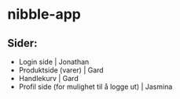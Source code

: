 # nibble-app

## Sider:

- Login side | Jonathan
- Produktside (varer) | Gard
- Handlekurv | Gard
- Profil side (for mulighet til å logge ut) | Jasmina
